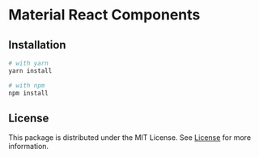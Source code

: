# Material React Components

## Installation

```bash
# with yarn
yarn install

# with npm
npm install
```

## License

This package is distributed under the MIT License. See [License](LICENSE) for more information.
